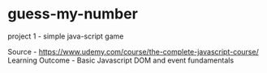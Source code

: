 # guess-my-number

project 1 - simple java-script game 

Source - https://www.udemy.com/course/the-complete-javascript-course/ 
Learning Outcome - Basic Javascript DOM and event fundamentals 
